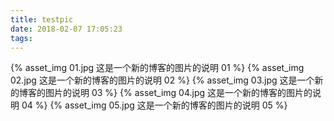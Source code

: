 ```yaml
---
title: testpic
date: 2018-02-07 17:05:23
tags:
---
```


{% asset_img 01.jpg 这是一个新的博客的图片的说明 01 %}
{% asset_img 02.jpg 这是一个新的博客的图片的说明 02 %}
{% asset_img 03.jpg 这是一个新的博客的图片的说明 03 %}
{% asset_img 04.jpg 这是一个新的博客的图片的说明 04 %}
{% asset_img 05.jpg 这是一个新的博客的图片的说明 05 %}